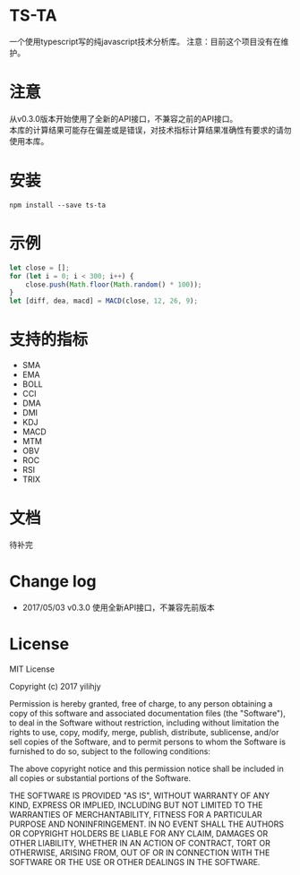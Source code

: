# TS-TA
一个使用typescript写的纯javascript技术分析库。 
注意：目前这个项目没有在维护。

# 注意
从v0.3.0版本开始使用了全新的API接口，不兼容之前的API接口。  
本库的计算结果可能存在偏差或是错误，对技术指标计算结果准确性有要求的请勿使用本库。

# 安装
`npm install --save ts-ta`

# 示例
```javascript
let close = [];
for (let i = 0; i < 300; i++) {
    close.push(Math.floor(Math.random() * 100));
}
let [diff, dea, macd] = MACD(close, 12, 26, 9);
```

# 支持的指标
* SMA
* EMA
* BOLL
* CCI
* DMA
* DMI
* KDJ
* MACD
* MTM
* OBV
* ROC
* RSI
* TRIX

# 文档
待补完

# Change log
* 2017/05/03 v0.3.0 使用全新API接口，不兼容先前版本

# License
MIT License

Copyright (c) 2017 yilihjy

Permission is hereby granted, free of charge, to any person obtaining a copy
of this software and associated documentation files (the "Software"), to deal
in the Software without restriction, including without limitation the rights
to use, copy, modify, merge, publish, distribute, sublicense, and/or sell
copies of the Software, and to permit persons to whom the Software is
furnished to do so, subject to the following conditions:

The above copyright notice and this permission notice shall be included in all
copies or substantial portions of the Software.

THE SOFTWARE IS PROVIDED "AS IS", WITHOUT WARRANTY OF ANY KIND, EXPRESS OR
IMPLIED, INCLUDING BUT NOT LIMITED TO THE WARRANTIES OF MERCHANTABILITY,
FITNESS FOR A PARTICULAR PURPOSE AND NONINFRINGEMENT. IN NO EVENT SHALL THE
AUTHORS OR COPYRIGHT HOLDERS BE LIABLE FOR ANY CLAIM, DAMAGES OR OTHER
LIABILITY, WHETHER IN AN ACTION OF CONTRACT, TORT OR OTHERWISE, ARISING FROM,
OUT OF OR IN CONNECTION WITH THE SOFTWARE OR THE USE OR OTHER DEALINGS IN THE
SOFTWARE.
